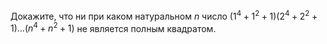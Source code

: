 Докажите, что ни при каком натуральном $n$ число $(1^4+1^2+1)(2^4+2^2+1) \dots  (n^4+n^2+1)$
не является полным квадратом.
